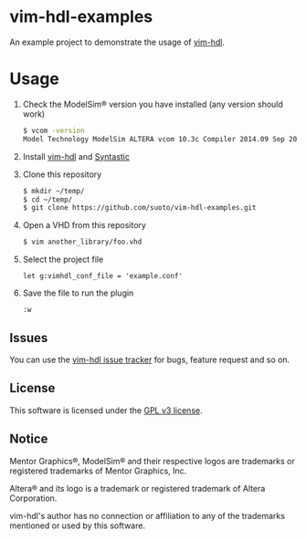 # vim-hdl-examples

An example project to demonstrate the usage of [vim-hdl][vim-hdl].

# Usage

1. Check the ModelSim® version you have installed (any version should work)

    ```bash
    $ vcom -version
    Model Technology ModelSim ALTERA vcom 10.3c Compiler 2014.09 Sep 20 2014
    ```

2. Install [vim-hdl][vim-hdl] and [Syntastic][Syntastic]

3. Clone this repository

    ```bash
    $ mkdir ~/temp/
    $ cd ~/temp/
    $ git clone https://github.com/suoto/vim-hdl-examples.git
    ```

4. Open a VHD from this repository

    ```bash
    $ vim another_library/foo.vhd
    ```

5. Select the project file

    ```viml
    let g:vimhdl_conf_file = 'example.conf'
    ```

6. Save the file to run the plugin

    ```viml
    :w
    ```

## Issues

You can use the [vim-hdl issue tracker][issue_tracker] for bugs, feature request and so on.

## License

This software is licensed under the [GPL v3 license][gpl].

## Notice

Mentor Graphics®, ModelSim® and their respective logos are trademarks or registered trademarks of Mentor Graphics, Inc.

Altera® and its logo is a trademark or registered trademark of Altera Corporation.

vim-hdl's author has no connection or affiliation to any of the trademarks mentioned or used by this software.

[Syntastic]: https://github.com/scrooloose/syntastic
[vim-hdl]: https://github.com/suoto/vim-hdl/
[gpl]: http://www.gnu.org/copyleft/gpl.html
[issue_tracker]: https://github.com/suoto/vim-hdl/issues


